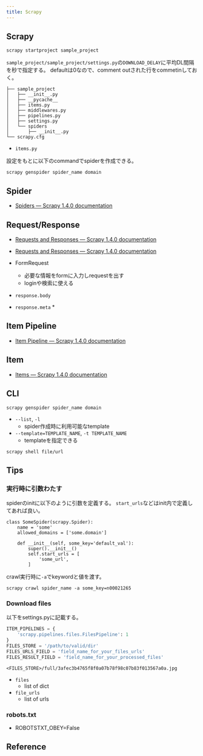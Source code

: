 ```yaml
---
title: Scrapy
---
```


## Scrapy

```
scrapy startproject sample_project
```

`sample_project/sample_project/settings.py`の`DOWNLOAD_DELAY`に平均DL間隔を秒で指定する。
defaultは0なので、comment outされた行をcommetinしておく。

```
├── sample_project
│   ├── __init__.py
│   ├── __pycache__
│   ├── items.py
│   ├── middlewares.py
│   ├── pipelines.py
│   ├── settings.py
│   └── spiders
│       ├── __init__.py
└── scrapy.cfg
```

* `items.py`

設定をもとに以下のcommandでspiderを作成できる。

```
scrapy genspider spider_name domain
```


## Spider
* [Spiders — Scrapy 1.4.0 documentation](https://doc.scrapy.org/en/latest/topics/spiders.html)

## Request/Response
* [Requests and Responses — Scrapy 1.4.0 documentation](https://doc.scrapy.org/en/latest/topics/request-response.html#scrapy.http.Response)
* [Requests and Responses — Scrapy 1.4.0 documentation](https://doc.scrapy.org/en/latest/topics/request-response.html#formrequest-objects)

* FormRequest
    * 必要な情報をformに入力しrequestを出す
    * loginや検索に使える

* `response.body`
* `response.meta`
    * 



## Item Pipeline
* [Item Pipeline — Scrapy 1.4.0 documentation](https://doc.scrapy.org/en/latest/topics/item-pipeline.html)


## Item
* [Items — Scrapy 1.4.0 documentation](https://doc.scrapy.org/en/latest/topics/items.html)



## CLI

```
scrapy genspider spider_name domain
```

* `--list`, `-l`
    * spider作成時に利用可能なtemplate
* `--template=TEMPLATE_NAME`, `-t TEMPLATE_NAME`
    * templateを指定できる

```
scrapy shell file/url
```


## Tips

### 実行時に引数わたす
spiderのinitに以下のように引数を定義する。
`start_urls`などはinit内で定義してあれば良い。

```
class SomeSpider(scrapy.Spider):
    name = 'some'
    allowed_domains = ['some.domain']

    def __init__(self, some_key='default_val'):
        super().__init__()
        self.start_urls = [
            'some_url',
        ]
```

crawl実行時に`-a`でkeywordと値を渡す。

```
scrapy crawl spider_name -a some_key=n00021265
```

### Download files
以下をsettings.pyに記載する。

```python
ITEM_PIPELINES = {
    'scrapy.pipelines.files.FilesPipeline': 1
}
FILES_STORE = '/path/to/valid/dir'
FILES_URLS_FIELD = 'field_name_for_your_files_urls'
FILES_RESULT_FIELD = 'field_name_for_your_processed_files'
```

```
<FILES_STORE>/full/3afec3b4765f8f0a07b78f98c07b83f013567a0a.jpg
```

* `files`
    * list of dict
* `file_urls`
    * list of urls

### robots.txt
* ROBOTSTXT_OBEY=False

## Reference
